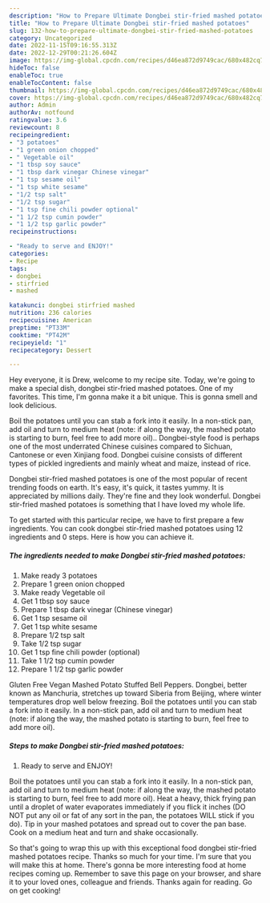 ```yaml
---
description: "How to Prepare Ultimate Dongbei stir-fried mashed potatoes"
title: "How to Prepare Ultimate Dongbei stir-fried mashed potatoes"
slug: 132-how-to-prepare-ultimate-dongbei-stir-fried-mashed-potatoes
category: Uncategorized
date: 2022-11-15T09:16:55.313Z
date: 2022-12-29T00:21:26.604Z
image: https://img-global.cpcdn.com/recipes/d46ea872d9749cac/680x482cq70/dongbei-stir-fried-mashed-potatoes-recipe-main-photo.jpg
hideToc: false
enableToc: true
enableTocContent: false
thumbnail: https://img-global.cpcdn.com/recipes/d46ea872d9749cac/680x482cq70/dongbei-stir-fried-mashed-potatoes-recipe-main-photo.jpg
cover: https://img-global.cpcdn.com/recipes/d46ea872d9749cac/680x482cq70/dongbei-stir-fried-mashed-potatoes-recipe-main-photo.jpg
author: Admin
authorAv: notfound
ratingvalue: 3.6
reviewcount: 8
recipeingredient:
- "3 potatoes"
- "1 green onion chopped"
- " Vegetable oil"
- "1 tbsp soy sauce"
- "1 tbsp dark vinegar Chinese vinegar"
- "1 tsp sesame oil"
- "1 tsp white sesame"
- "1/2 tsp salt"
- "1/2 tsp sugar"
- "1 tsp fine chili powder optional"
- "1 1/2 tsp cumin powder"
- "1 1/2 tsp garlic powder"
recipeinstructions:

- "Ready to serve and ENJOY!"
categories:
- Recipe
tags:
- dongbei
- stirfried
- mashed

katakunci: dongbei stirfried mashed 
nutrition: 236 calories
recipecuisine: American
preptime: "PT33M"
cooktime: "PT42M"
recipeyield: "1"
recipecategory: Dessert

---
```



Hey everyone, it is Drew, welcome to my recipe site. Today, we're going to make a special dish, dongbei stir-fried mashed potatoes. One of my favorites. This time, I'm gonna make it a bit unique. This is gonna smell and look delicious.

Boil the potatoes until you can stab a fork into it easily. In a non-stick pan, add oil and turn to medium heat (note: if along the way, the mashed potato is starting to burn, feel free to add more oil).. Dongbei-style food is perhaps one of the most underrated Chinese cuisines compared to Sichuan, Cantonese or even Xinjiang food. Dongbei cuisine consists of different types of pickled ingredients and mainly wheat and maize, instead of rice.

Dongbei stir-fried mashed potatoes is one of the most popular of recent trending foods on earth. It's easy, it's quick, it tastes yummy. It is appreciated by millions daily. They're fine and they look wonderful. Dongbei stir-fried mashed potatoes is something that I have loved my whole life.


To get started with this particular recipe, we have to first prepare a few ingredients. You can cook dongbei stir-fried mashed potatoes using 12 ingredients and 0 steps. Here is how you can achieve it.

<!--inarticleads1-->

##### The ingredients needed to make Dongbei stir-fried mashed potatoes:

1. Make ready 3 potatoes
1. Prepare 1 green onion chopped
1. Make ready  Vegetable oil
1. Get 1 tbsp soy sauce
1. Prepare 1 tbsp dark vinegar (Chinese vinegar)
1. Get 1 tsp sesame oil
1. Get 1 tsp white sesame
1. Prepare 1/2 tsp salt
1. Take 1/2 tsp sugar
1. Get 1 tsp fine chili powder (optional)
1. Take 1 1/2 tsp cumin powder
1. Prepare 1 1/2 tsp garlic powder


Gluten Free Vegan Mashed Potato Stuffed Bell Peppers. Dongbei, better known as Manchuria, stretches up toward Siberia from Beijing, where winter temperatures drop well below freezing. Boil the potatoes until you can stab a fork into it easily. In a non-stick pan, add oil and turn to medium heat (note: if along the way, the mashed potato is starting to burn, feel free to add more oil). 

<!--inarticleads2-->

##### Steps to make Dongbei stir-fried mashed potatoes:


1. Ready to serve and ENJOY!

Boil the potatoes until you can stab a fork into it easily. In a non-stick pan, add oil and turn to medium heat (note: if along the way, the mashed potato is starting to burn, feel free to add more oil). Heat a heavy, thick frying pan until a droplet of water evaporates immediately if you flick it inches (DO NOT put any oil or fat of any sort in the pan, the potatoes WILL stick if you do). Tip in your mashed potatoes and spread out to cover the pan base. Cook on a medium heat and turn and shake occasionally. 

So that's going to wrap this up with this exceptional food dongbei stir-fried mashed potatoes recipe. Thanks so much for your time. I'm sure that you will make this at home. There's gonna be more interesting food at home recipes coming up. Remember to save this page on your browser, and share it to your loved ones, colleague and friends. Thanks again for reading. Go on get cooking!

